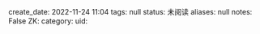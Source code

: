 create_date: 2022-11-24 11:04
tags: null
status: 未阅读 
aliases: null
notes: False
ZK: 
category: 
uid: 
